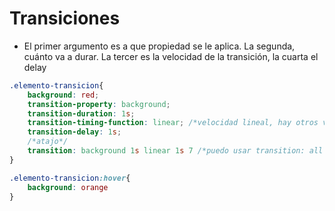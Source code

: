 # Transiciones

- El primer argumento es a que propiedad se le aplica. La segunda, cuánto va a durar. La tercer es la velocidad de la transición, la cuarta el delay
~~~css
.elemento-transicion{
    background: red; 
    transition-property: background;
    transition-duration: 1s;
    transition-timing-function: linear; /*velocidad lineal, hay otros valores como ease, ease-in, ease-out, ease-in-out, etc*/
    transition-delay: 1s;
    /*atajo*/
    transition: background 1s linear 1s 7 /*puedo usar transition: all para todas las propiedades*/
}

.elemento-transicion:hover{
    background: orange
}
~~~